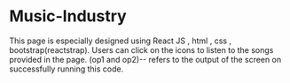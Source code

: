 # Music-Industry
This page is especially designed using React JS , html , css , bootstrap(reactstrap).
Users can click on the icons to listen to the songs provided in the page.
(op1 and op2)-- refers to the output of the screen on successfully running this code.
